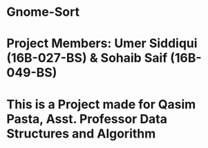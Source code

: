 # Gnome-Sort
# Project Members: Umer Siddiqui (16B-027-BS) & Sohaib Saif (16B-049-BS)
# This is a Project made for Qasim Pasta, Asst. Professor  Data Structures and Algorithm
